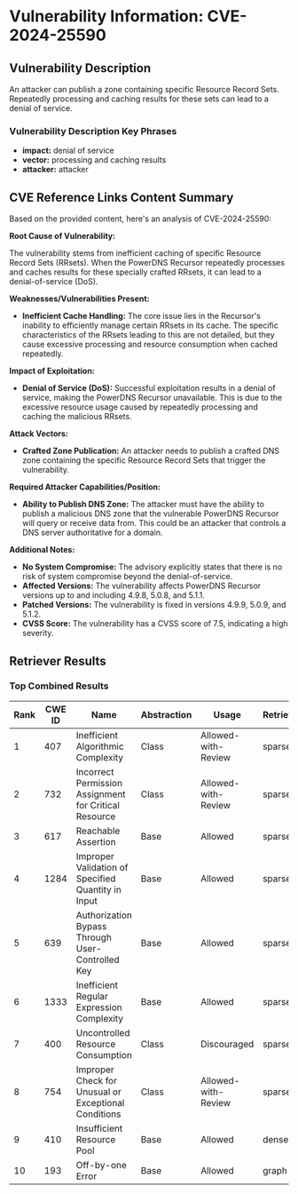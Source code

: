 # Vulnerability Information: CVE-2024-25590

## Vulnerability Description
An attacker can publish a zone containing specific Resource Record Sets. Repeatedly processing and caching results for these sets can lead to a denial of service.

### Vulnerability Description Key Phrases
- **impact:** denial of service
- **vector:** processing and caching results
- **attacker:** attacker

## CVE Reference Links Content Summary
Based on the provided content, here's an analysis of CVE-2024-25590:

**Root Cause of Vulnerability:**

The vulnerability stems from inefficient caching of specific Resource Record Sets (RRsets). When the PowerDNS Recursor repeatedly processes and caches results for these specially crafted RRsets, it can lead to a denial-of-service (DoS).

**Weaknesses/Vulnerabilities Present:**

- **Inefficient Cache Handling:** The core issue lies in the Recursor's inability to efficiently manage certain RRsets in its cache. The specific characteristics of the RRsets leading to this are not detailed, but they cause excessive processing and resource consumption when cached repeatedly.

**Impact of Exploitation:**

- **Denial of Service (DoS):** Successful exploitation results in a denial of service, making the PowerDNS Recursor unavailable. This is due to the excessive resource usage caused by repeatedly processing and caching the malicious RRsets.

**Attack Vectors:**

- **Crafted Zone Publication:** An attacker needs to publish a crafted DNS zone containing the specific Resource Record Sets that trigger the vulnerability.

**Required Attacker Capabilities/Position:**

- **Ability to Publish DNS Zone:** The attacker must have the ability to publish a malicious DNS zone that the vulnerable PowerDNS Recursor will query or receive data from. This could be an attacker that controls a DNS server authoritative for a domain.

**Additional Notes:**

- **No System Compromise:** The advisory explicitly states that there is no risk of system compromise beyond the denial-of-service.
- **Affected Versions:** The vulnerability affects PowerDNS Recursor versions up to and including 4.9.8, 5.0.8, and 5.1.1.
- **Patched Versions:** The vulnerability is fixed in versions 4.9.9, 5.0.9, and 5.1.2.
- **CVSS Score:** The vulnerability has a CVSS score of 7.5, indicating a high severity.

## Retriever Results

### Top Combined Results

| Rank | CWE ID | Name | Abstraction | Usage  | Retrievers | Individual Scores |
|------|--------|------|-------------|-------|------------|-------------------|
| 1 | 407 | Inefficient Algorithmic Complexity | Class | Allowed-with-Review | sparse | 0.053 |
| 2 | 732 | Incorrect Permission Assignment for Critical Resource | Class | Allowed-with-Review | sparse | 0.051 |
| 3 | 617 | Reachable Assertion | Base | Allowed | sparse | 0.051 |
| 4 | 1284 | Improper Validation of Specified Quantity in Input | Base | Allowed | sparse | 0.050 |
| 5 | 639 | Authorization Bypass Through User-Controlled Key | Base | Allowed | sparse | 0.050 |
| 6 | 1333 | Inefficient Regular Expression Complexity | Base | Allowed | sparse | 0.049 |
| 7 | 400 | Uncontrolled Resource Consumption | Class | Discouraged | sparse | 0.049 |
| 8 | 754 | Improper Check for Unusual or Exceptional Conditions | Class | Allowed-with-Review | sparse | 0.049 |
| 9 | 410 | Insufficient Resource Pool | Base | Allowed | dense | 0.475 |
| 10 | 193 | Off-by-one Error | Base | Allowed | graph | 0.002 |


